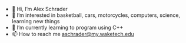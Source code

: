 - 👋 Hi, I’m Alex Schrader
- 👀 I’m interested in basketball, cars, motorcycles, computers, science, learning new things
- 🌱 I’m currently learning to program using C++ 
- 📫 How to reach me aschrader@my.waketech.edu 


<!---
AlexSchrader/AlexSchrader is a ✨ special ✨ repository because its `README.md` (this file) appears on your GitHub profile.
You can click the Preview link to take a look at your changes.
--->
